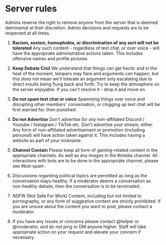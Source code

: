 # Server rules

Admins reserve the right to remove anyone from the server that is deemed detrimental at their discretion. Admin decisions and requests are to be respected at all times.

1. **Racism, sexism, homophobia, or discrimination of any sort will not be tolerated**
Any such content - regardless of text chat, or over voice - will have the appropriate administrative actions taken. This includes offensive names and profile pictures.

2. **Keep Debate Civil**
We understand that things can get hectic and in the heat of the moment, tempers may flare and arguments can happen, but this does not mean we'll tolerate an argument only escalating due to direct insults being flung back and forth. Try to keep the atmosphere on the server enjoyable. If you can't resolve it - drop it and move on.

3. **Do not spam text chat or voice**
Spamming things over voice and disrupting other members' conversation, or clogging up text chat will be first warned for, then punished.

4. **Do not Advertise**
Don't advertise for any non-affiliated Discord / Youtube / Instagram / TikTok etc. Don't advertise your stream, either. Any form of non-affiliated advertisement or promotion (including personal) will have action taken against it. This includes having a website as part of your nickname.

5. **Channel Contain**
Please keep all form of gaming-related content in the appropriate channels. As well as any images in the #media channel.
All interactions with bots are to be done in the appropriate channel, please see #bot-spam .

6. Discussions regarding political topics are permitted as long as the conversation stays healthy. If a moderator deems a conversation as non-healthy debate, then the conversation is to be terminated.

7. NSFW (Not Safe For Work) Content, including but not limited to pornography, or any form of suggestive content are strictly prohibited. If you are unsure about the content you want to post, please contact a moderator.

8. If you have any issues or concerns please contact @helper or @moderator, and do not ping or DM anyone higher. Staff will take appropriate action on your request and elevate your concern if necessary.
